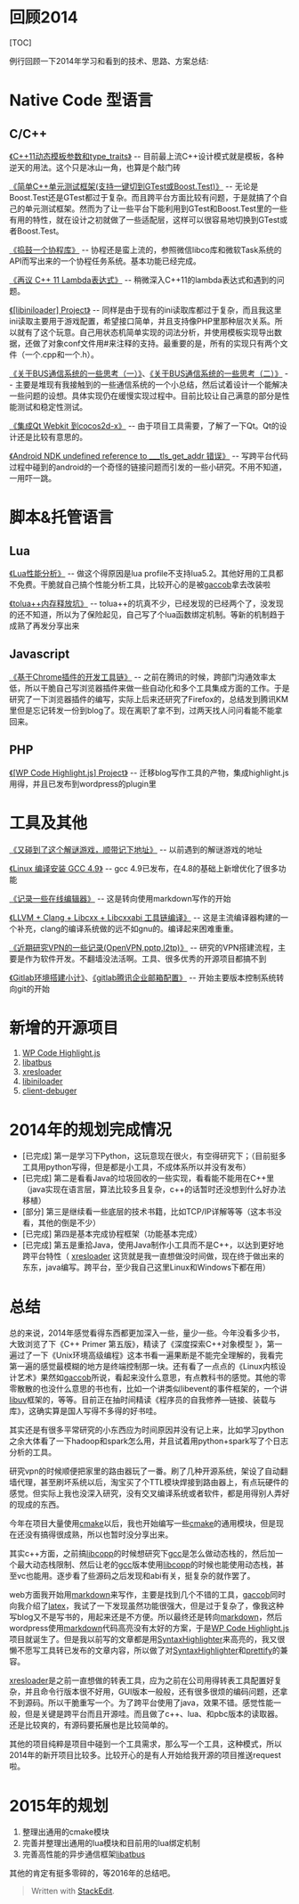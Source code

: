 回顾2014
============

[TOC]

例行回顾一下2014年学习和看到的技术、思路、方案总结: 

Native Code 型语言
======

C/C++
------
[《C++11动态模板参数和type_traits》](http://www.owent.net/2014/01/c11%e5%8a%a8%e6%80%81%e6%a8%a1%e6%9d%bf%e5%8f%82%e6%95%b0%e5%92%8ctype_traits.html) -- 目前最上流C++设计模式就是模板，各种逆天的用法。这个只是冰山一角，也算是个敲门砖

[《简单C++单元测试框架(支持一键切到GTest或Boost.Test)》](http://www.owent.net/2014/04/%e7%ae%80%e5%8d%95cxx%e5%8d%95%e5%85%83%e6%b5%8b%e8%af%95%e6%a1%86%e6%9e%b6.html) -- 无论是Boost.Test还是GTest都过于复杂。而且跨平台方面比较有问题，于是就搞了个自己的单元测试框架。然而为了让一些平台下能利用到GTest和Boost.Test里的一些有用的特性，就在设计之初就做了一些适配层，这样可以很容易地切换到GTest或者Boost.Test。

[《捣鼓一个协程库》](http://www.owent.net/2014/03/%e6%8d%a3%e9%bc%93%e4%b8%80%e4%b8%aa%e5%8d%8f%e7%a8%8b%e5%ba%93.html) -- 协程还是蛮上流的，参照微信libco库和微软Task系统的API而写出来的一个协程任务系统。基本功能已经完成。

[《再议 C++ 11 Lambda表达式》](http://www.owent.net/2014/06/%e5%86%8d%e8%ae%ae-c-11-lambda%e8%a1%a8%e8%be%be%e5%bc%8f.html) -- 稍微深入C++11的lambda表达式和遇到的问题。

[《\[libiniloader\] Project》](http://www.owent.net/2014/07/libiniloader-project.html) -- 同样是由于现有的ini读取库都过于复杂，而且我这里ini读取主要用于游戏配置，希望接口简单，并且支持像PHP里那种层次关系。所以就有了这个玩意。自己用状态机简单实现的词法分析，并使用模板实现导出数据，还做了对象conf文件用#来注释的支持。最重要的是，所有的实现只有两个文件（一个.cpp和一个.h）。


[《关于BUS通信系统的一些思考（一）》](http://www.owent.net/2014/08/%e5%85%b3%e4%ba%8ebus%e9%80%9a%e4%bf%a1%e7%b3%bb%e7%bb%9f%e7%9a%84%e4%b8%80%e4%ba%9b%e6%80%9d%e8%80%83%ef%bc%88%e4%b8%80%ef%bc%89.html)、[《关于BUS通信系统的一些思考（二）》](http://www.owent.net/2014/08/%e5%85%b3%e4%ba%8ebus%e9%80%9a%e4%bf%a1%e7%b3%bb%e7%bb%9f%e7%9a%84%e4%b8%80%e4%ba%9b%e6%80%9d%e8%80%83%ef%bc%88%e4%ba%8c%ef%bc%89.html) -- 主要是堆现有我接触到的一些通信系统的一个小总结，然后试着设计一个能解决一些问题的设想。具体实现仍在缓慢实现过程中。目前比较让自己满意的部分是性能测试和稳定性测试。

[《集成Qt Webkit 到cocos2d-x》](http://www.owent.net/2014/12/%e9%9b%86%e6%88%90qt-webkit-%e5%88%b0cocos2d-x.html) -- 由于项目工具需要，了解了一下Qt。Qt的设计还是比较有意思的。

[《Android NDK undefined reference to ___tls_get_addr 错误》](http://www.owent.net/2015/02/android-ndk-undefined-reference-to-___tls_get_addr-%e9%94%99%e8%af%af.html) -- 写跨平台代码过程中碰到的android的一个奇怪的链接问题而引发的一些小研究。不用不知道，一用吓一跳。

脚本&托管语言
======

Lua
------

[《Lua性能分析》](http://www.owent.net/2014/12/lua%e6%80%a7%e8%83%bd%e5%88%86%e6%9e%90.html) -- 做这个得原因是lua profile不支持lua5.2。其他好用的工具都不免费。干脆就自己搞个性能分析工具，比较开心的是被[gaccob](http://gaccob.com/)拿去改装啦

[《tolua++内存释放坑》](http://www.owent.net/2015/01/tolua%e5%86%85%e5%ad%98%e9%87%8a%e6%94%be%e5%9d%91.html) -- tolua++的坑真不少，已经发现的已经两个了，没发现的还不知道，所以为了保险起见，自己写了个lua函数绑定机制。等新的机制趋于成熟了再发分享出来

Javascript
------

[《基于Chrome插件的开发工具链》](http://www.owent.net/2014/05/%e5%9f%ba%e4%ba%8echrome%e6%8f%92%e4%bb%b6%e7%9a%84%e5%bc%80%e5%8f%91%e5%b7%a5%e5%85%b7%e9%93%be.html) -- 之前在腾讯的时候，跨部门沟通效率太低，所以干脆自己写浏览器插件来做一些自动化和多个工具集成方面的工作。于是研究了一下浏览器插件的编写，实际上后来还研究了Firefox的，总结发到腾讯KM里但是忘记转发一份到blog了。现在离职了拿不到，过两天找人问问看能不能拿回来。

PHP
------
[《\[WP Code Highlight.js\] Project》](http://www.owent.net/2014/06/wp-code-highlight-js-project.html) -- 迁移blog写作工具的产物，集成highlight.js用得，并且已发布到wordpress的plugin里


工具及其他
======
[《又碰到了这个解谜游戏，顺带记下地址》](http://www.owent.net/2014/04/%e5%8f%88%e7%a2%b0%e5%88%b0%e4%ba%86%e8%bf%99%e4%b8%aa%e8%a7%a3%e8%b0%9c%e6%b8%b8%e6%88%8f%ef%bc%8c%e9%a1%ba%e5%b8%a6%e8%ae%b0%e4%b8%8b%e5%9c%b0%e5%9d%80.html) -- 以前遇到的解谜游戏的地址

[《Linux 编译安装 GCC 4.9》](http://www.owent.net/2014/04/linux-%e7%bc%96%e8%af%91%e5%ae%89%e8%a3%85-gcc-4-9.html) -- gcc 4.9已发布，在4.8的基础上新增优化了很多功能

[《记录一些在线编辑器》](http://www.owent.net/2014/07/%e8%ae%b0%e5%bd%95%e4%b8%80%e4%ba%9b%e5%9c%a8%e7%ba%bf%e7%bc%96%e8%be%91%e5%99%a8.html) -- 这是转向使用markdown写作的开始

[《LLVM + Clang + Libcxx + Libcxxabi 工具链编译》](http://www.owent.net/2014/09/llvm-clang-libcxx-libcxxabi-%e5%b7%a5%e5%85%b7%e9%93%be%e7%bc%96%e8%af%91.html) -- 这是主流编译器构建的一个补充，clang的编译系统做的远不如gnu的。编译起来困难重重。

[《近期研究VPN的一些记录(OpenVPN,pptp,l2tp)》](http://www.owent.net/2014/09/%e8%bf%91%e6%9c%9f%e7%a0%94%e7%a9%b6vpn%e7%9a%84%e4%b8%80%e4%ba%9b%e8%ae%b0%e5%bd%95openvpnpptpl2tp.html) -- 研究的VPN搭建流程，主要是作为软件开发。不翻墙没法活啊。工具、很多优秀的开源项目都搞不到

[《Gitlab环境搭建小计》](http://www.owent.net/2014/10/gitlab%e7%8e%af%e5%a2%83%e6%90%ad%e5%bb%ba%e5%b0%8f%e8%ae%a1.html)、[《gitlab腾讯企业邮箱配置》](http://www.owent.net/2015/01/gitlab%e8%85%be%e8%ae%af%e4%bc%81%e4%b8%9a%e9%82%ae%e7%ae%b1%e9%85%8d%e7%bd%ae.html) -- 开始主要版本控制系统转向git的开始


新增的开源项目
======

1. [WP Code Highlight.js](https://github.com/owt5008137/WP-Code-Highlight.js) 
2. [libatbus](https://github.com/owt5008137/libatbus) 
3. [xresloader](https://github.com/owt5008137/xresloader)
4. [libiniloader](https://github.com/owt5008137/libiniloader)
5. [client-debuger](https://github.com/owt5008137/client-debuger)


 2014年的规划完成情况
======

+ [已完成] 第一是学习下Python，这玩意现在很火，有空得研究下；（目前挺多工具用python写得，但是都是小工具，不成体系所以并没有发布）
+ [已完成] 第二是看看Java的垃圾回收的一些实现，看看能不能用在C++里（java实现在语言层，算法比较多且复杂，c++的话暂时还没想到什么好办法移植）
+ [部分] 第三是继续看一些底层的技术书籍，比如TCP/IP详解等等（这本书没看，其他的倒是不少）
+ [已完成] 第四是基本完成协程框架（功能基本完成）
+ [已完成] 第五是重拾Java，使用Java制作小工具而不是C++，以达到更好地跨平台特性（ [xresloader](https://github.com/owt5008137/xresloader) 这货就是我一直想做没时间做，现在终于做出来的东东，java编写。跨平台，至少我自己这里Linux和Windows下都在用）

总结
======

总的来说，2014年感觉看得东西都更加深入一些，量少一些。今年没看多少书，大致浏览了下《C++ Primer 第五版》，精读了《深度探索C++对象模型 》，第一遍过了一下《Unix环境高级编程》这本书看一遍果断是不能完全理解的，我看完第一遍的感觉最模糊的地方是终端控制那一块。还有看了一点点的《Linux内核设计艺术》果然如[gaccob](http://gaccob.com/)所说，看起来没什么意思，有点教科书的感觉。其他的零零散散的也没什么意思的书也有，比如一个讲类似libevent的事件框架的，一个讲[libuv](https://github.com/libuv/libuv)框架的，等等。目前正在抽时间精读《程序员的自我修养—链接、装载与库》，这确实算是国人写得不多得的好书哇。

其实还是有很多平常研究的小东西应为时间原因并没有记上来，比如学习python之余大体看了一下hadoop和spark怎么用，并且试着用python+spark写了个日志分析的工具。

研究vpn的时候顺便把家里的路由器玩了一番。刷了几种开源系统，架设了自动翻墙代理，甚至刷坏系统以后，淘宝买了个TTL模块焊接到路由器上，有点玩硬件的感觉。但实际上我也没深入研究，没有交叉编译系统或者软件，都是用得别人弄好的现成的东西。

今年在项目大量使用[cmake](http://cmake.org/)以后，我也开始编写一些[cmake](http://cmake.org/)的通用模块，但是现在还没有搞得很成熟，所以也暂时没分享出来。

其实c++方面，之前搞[libcopp](https://github.com/owt5008137/libcopp)的时候想研究下[gcc](http://gcc.gnu.org/)是怎么做动态栈的，然后加一个最大动态栈限制、然后让老的[gcc](http://gcc.gnu.org/)版本使用[libcopp](https://github.com/owt5008137/libcopp)的时候也能使用动态栈，甚至vc也能用。逐步看了些源码之后发现和abi有关，挺复杂的就作罢了。

web方面我开始用[markdown](http://zh.wikipedia.org/zh/Markdown)来写作，主要是找到几个不错的工具，[gaccob](http://gaccob.com/)同时向我介绍了[latex](http://zh.wikipedia.org/zh/LaTeX)，我试了一下发现虽然功能很强大，但是过于复杂了，像我这种写blog又不是写书的，用起来还是不方便。所以最终还是转向[markdown](http://zh.wikipedia.org/zh/Markdown)，然后wordpress使用[markdown](http://zh.wikipedia.org/zh/Markdown)代码高亮没有太好的方案，于是[WP Code Highlight.js](https://github.com/owt5008137/WP-Code-Highlight.js) 项目就诞生了。但是我以前写的文章都是用[SyntaxHighlighter](http://alexgorbatchev.com/SyntaxHighlighter/)来高亮的，我又很懒不愿写工具转已发布的文章内容，所以做了对[SyntaxHighlighter](http://alexgorbatchev.com/SyntaxHighlighter/)和[prettify](https://code.google.com/p/google-code-prettify/)的兼容。

[xresloader](https://github.com/owt5008137/xresloader)是之前一直想做的转表工具，应为之前在公司用得转表工具配置好复杂，并且命令行版本很不好用，GUI版本一般般，还有很多很烦的编码问题，还拿不到源码。所以干脆重写一个。为了跨平台使用了java，效果不错。感觉性能一般，但是关键是跨平台而且开源哇。而且做了c++、lua、和pbc版本的读取器。还是比较爽的，有源码要拓展也是比较简单的。

其他的项目纯粹是项目中碰到一个工具需求，那么写一个工具，这种模式，所以2014年的新开项目比较多。比较开心的是有人开始给我开源的项目推送request啦。


2015年的规划
======
1. 整理出通用的cmake模块
2. 完善并整理出通用的lua模块和目前用的lua绑定机制
3. 完善高性能的异步通信框架[libatbus](https://github.com/owt5008137/libatbus) 

其他的肯定有挺多零碎的，等2016年的总结吧。

> Written with [StackEdit](https://stackedit.io/).
